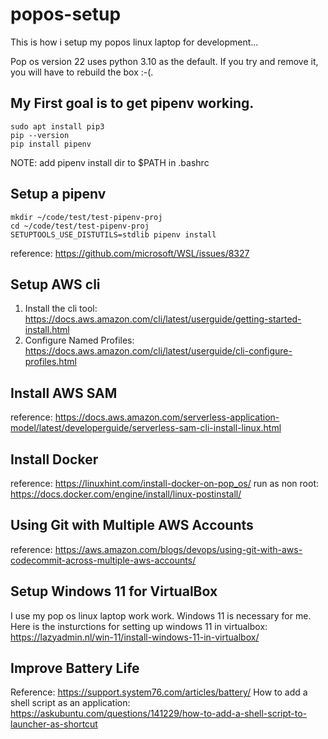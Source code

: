 # popos-setup

This is how i setup my popos linux laptop for development...

Pop os version 22 uses python 3.10 as the default. If you try and remove it, you will have to rebuild the box :-(.

## My First goal is to get pipenv working.

```
sudo apt install pip3
pip --version
pip install pipenv
```
NOTE: add pipenv install dir to $PATH in .bashrc 

## Setup a pipenv
```
mkdir ~/code/test/test-pipenv-proj
cd ~/code/test/test-pipenv-proj
SETUPTOOLS_USE_DISTUTILS=stdlib pipenv install
```
reference: https://github.com/microsoft/WSL/issues/8327


## Setup AWS cli

1. Install the cli tool: https://docs.aws.amazon.com/cli/latest/userguide/getting-started-install.html
2. Configure Named Profiles: https://docs.aws.amazon.com/cli/latest/userguide/cli-configure-profiles.html

## Install AWS SAM

reference: https://docs.aws.amazon.com/serverless-application-model/latest/developerguide/serverless-sam-cli-install-linux.html

## Install Docker

reference: https://linuxhint.com/install-docker-on-pop_os/
run as non root: https://docs.docker.com/engine/install/linux-postinstall/

## Using Git with Multiple AWS Accounts

reference: https://aws.amazon.com/blogs/devops/using-git-with-aws-codecommit-across-multiple-aws-accounts/

## Setup Windows 11 for VirtualBox

I use my pop os linux laptop work work. Windows 11 is necessary for me.  Here is the insturctions for setting up windows 11 in virtualbox: https://lazyadmin.nl/win-11/install-windows-11-in-virtualbox/

## Improve Battery Life

Reference: https://support.system76.com/articles/battery/
How to add a shell script as an application: https://askubuntu.com/questions/141229/how-to-add-a-shell-script-to-launcher-as-shortcut
